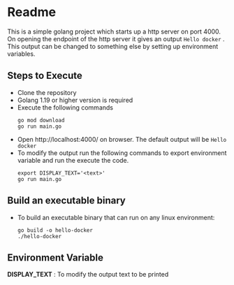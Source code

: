 # Readme

This is a simple golang project which starts up a http server on port 4000. On opening the endpoint of the http server it gives an output `Hello docker` . This output can be changed to something else by setting up environment variables.

## Steps to Execute

* Clone the repository
* Golang 1.19 or higher version is required
* Execute the following commands
    ```
    go mod download
    go run main.go
    ```
* Open http://localhost:4000/ on browser. The default output will be `Hello docker`
* To modify the output run the following commands to export environment variable and run the execute the code.
    ```
    export DISPLAY_TEXT='<text>'
    go run main.go
    ```

## Build an executable binary

* To build an executable binary that can run on any linux environment:
    ```
    go build -o hello-docker
    ./hello-docker
    ```

## Environment Variable

**DISPLAY_TEXT** : To modify the output text to be printed